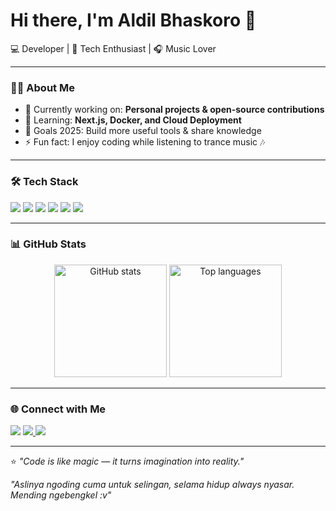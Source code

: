 # Hi there, I'm Aldil Bhaskoro 👋  

💻 Developer | 🚀 Tech Enthusiast | 🎧 Music Lover  

---

### 👨‍💻 About Me
- 🔭 Currently working on: **Personal projects & open-source contributions**  
- 🌱 Learning: **Next.js, Docker, and Cloud Deployment**  
- 🎯 Goals 2025: Build more useful tools & share knowledge  
- ⚡ Fun fact: I enjoy coding while listening to trance music 🎶  

---

### 🛠️ Tech Stack
<p align="left">
  <img src="https://img.shields.io/badge/Code-JavaScript-yellow?logo=javascript" />
  <img src="https://img.shields.io/badge/Code-Node.js-green?logo=node.js" />
  <img src="https://img.shields.io/badge/Code-Next.js-black?logo=next.js" />
  <img src="https://img.shields.io/badge/Code-React-blue?logo=react" />
  <img src="https://img.shields.io/badge/Tools-Docker-blue?logo=docker" />
  <img src="https://img.shields.io/badge/Editor-VSCode-blue?logo=visualstudiocode" />
</p>

---

### 📊 GitHub Stats
<p align="center">
  <img src="https://github-readme-stats.vercel.app/api?username=aldilbhaskoro&show_icons=true&theme=tokyonight&cache_seconds=3600" alt="GitHub stats" height="180em"/>
  <img src="https://github-readme-stats.vercel.app/api/top-langs/?username=aldilbhaskoro&layout=compact&theme=tokyonight&cache_seconds=3600" alt="Top languages" height="180em"/>
</p>

---

### 🌐 Connect with Me
<p align="left">
  <a href="https://elaina.id" target="_blank"><img src="https://img.shields.io/badge/Website-elaina.id-blue?logo=google-chrome" /></a>
  <a href="https://www.linkedin.com/in/aldil-bhaskoro-anggito-isdwihardjo" target="_blank">
  <img src="https://img.shields.io/badge/LinkedIn-Aldil%20Bhaskoro-blue?logo=linkedin" />
  </a>
  <a href="https://github.com/aldilbhaskoro" target="_blank"><img src="https://img.shields.io/badge/GitHub-aldilbhaskoro-black?logo=github" /></a>
</p>

---

⭐️ *"Code is like magic — it turns imagination into reality."*

*"Aslinya ngoding cuma untuk selingan, selama hidup always nyasar. Mending ngebengkel :v"*
